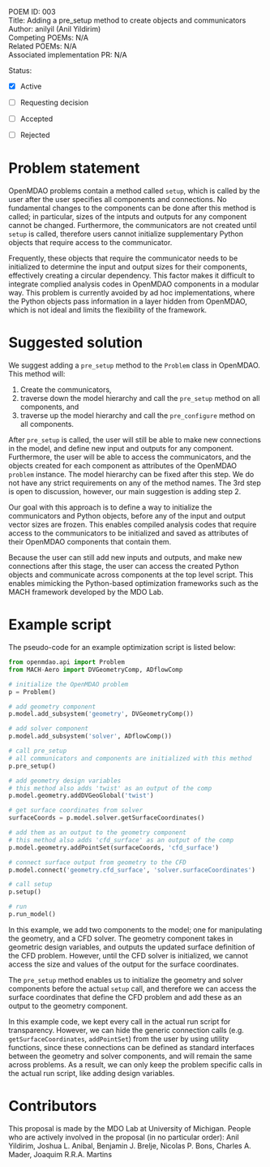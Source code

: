 POEM ID: 003  
Title: Adding a pre_setup method to create objects and communicators  
Author: anilyil (Anil Yildirim)  
Competing POEMs: N/A  
Related POEMs: N/A  
Associated implementation PR: N/A  

Status: 

 - [x] Active
 - [ ] Requesting decision
 - [ ] Accepted
 - [ ] Rejected


Problem statement
=================

OpenMDAO problems contain a method called `setup`, which is called by the user after the user specifies all components and connections.
No fundamental changes to the components can be done after this method is called; in particular, sizes of the intputs and outputs for any component cannot be changed.
Furthermore, the communicators are not created until `setup` is called, therefore users cannot initialize supplementary Python objects that require access to the communicator.

Frequently, these objects that require the communicator needs to be initialized to determine the input and output sizes for their components, effectively creating a circular dependency.
This factor makes it difficult to integrate complied analysis codes in OpenMDAO components in a modular way.
This problem is currently avoided by ad hoc implementations, where the Python objects pass information in a layer hidden from OpenMDAO, which is not ideal and limits the flexibility of the framework.




Suggested solution
==================

We suggest adding a `pre_setup` method to the `Problem` class in OpenMDAO.
This method will:

1. Create the communicators,
2. traverse down the model hierarchy and call the `pre_setup` method on all components, and
3. traverse up the model hierarchy and call the `pre_configure` method on all components.

After `pre_setup` is called, the user will still be able to make new connections in the model, and define new input and outputs for any component.
Furthermore, the user will be able to access the communicators, and the objects created for each component as attributes of the OpenMDAO `problem` instance.
The model hierarchy can be fixed after this step.
We do not have any strict requirements on any of the method names. The 3rd step is open to discussion, however, our main suggestion is adding step 2.

Our goal with this approach is to define a way to initialize the communicators and Python objects, before any of the input and output vector sizes are frozen.
This enables compiled analysis codes that require access to the communicators to be initialized and saved as attributes of their OpenMDAO components that contain them.

Because the user can still add new inputs and outputs, and make new connections after this stage, the user can access the created Python objects and communicate across components at the top level script.
This enables mimicking the Python-based optimization frameworks such as the MACH framework developed by the MDO Lab.

Example script
==============

The pseudo-code for an example optimization script is listed below:


```python
from openmdao.api import Problem
from MACH-Aero import DVGeometryComp, ADflowComp

# initialize the OpenMDAO problem
p = Problem()

# add geometry component
p.model.add_subsystem('geometry', DVGeometryComp())

# add solver component
p.model.add_subsystem('solver', ADflowComp())

# call pre_setup
# all communicators and components are initialized with this method
p.pre_setup()

# add geometry design variables
# this method also adds 'twist' as an output of the comp
p.model.geometry.addDVGeoGlobal('twist')

# get surface coordinates from solver
surfaceCoords = p.model.solver.getSurfaceCoordinates()

# add them as an output to the geometry component
# this method also adds 'cfd_surface' as an output of the comp
p.model.geometry.addPointSet(surfaceCoords, 'cfd_surface')

# connect surface output from geometry to the CFD
p.model.connect('geometry.cfd_surface', 'solver.surfaceCoordinates')

# call setup
p.setup()

# run
p.run_model()
```

In this example, we add two components to the model; one for manipulating the geometry, and a CFD solver.
The geometry component takes in geometric design variables, and outputs the updated surface definition of the CFD problem.
However, until the CFD solver is initialized, we cannot access the size and values of the output for the surface coordinates.

The `pre_setup` method enables us to initialize the geometry and solver components before the actual `setup` call, and therefore we can access the surface coordinates that define the CFD problem and add these as an output to the geometry component.

In this example code, we kept every call in the actual run script for transparency.
However, we can hide the generic connection calls (e.g. `getSurfaceCoordinates`, `addPointSet`) from the user by using utility functions, since these connections can be defined as standard interfaces between the geometry and solver components, and will remain the same across problems.
As a result, we can only keep the problem specific calls in the actual run script, like adding design variables.

Contributors
============

This proposal is made by the MDO Lab at University of Michigan.
People who are actively involved in the proposal (in no particular order):
Anil Yildirim, Joshua L. Anibal, Benjamin J. Brelje, Nicolas P. Bons, Charles A. Mader, Joaquim R.R.A. Martins

